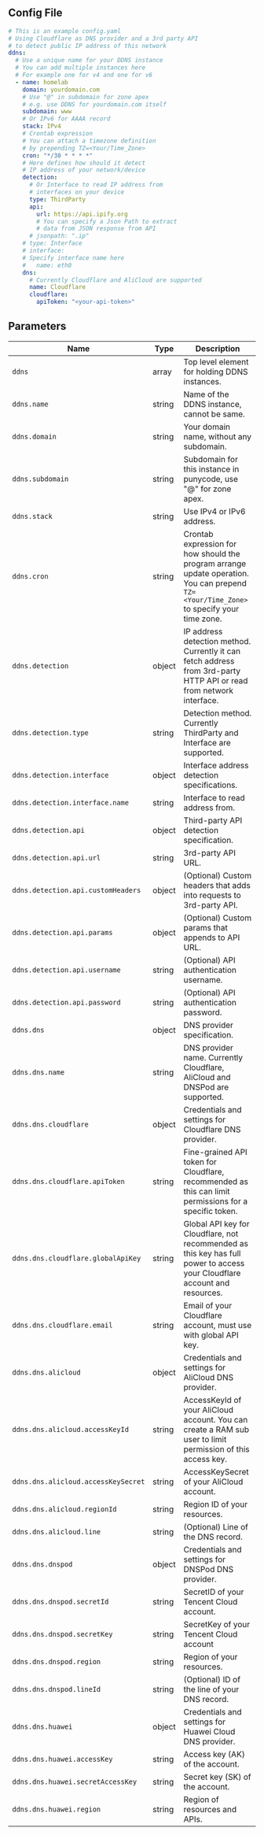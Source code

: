 ## Config File

```yaml
# This is an example config.yaml
# Using Cloudflare as DNS provider and a 3rd party API
# to detect public IP address of this network
ddns:
  # Use a unique name for your DDNS instance
  # You can add multiple instances here
  # For example one for v4 and one for v6
  - name: homelab
    domain: yourdomain.com
    # Use "@" in subdomain for zone apex
    # e.g. use DDNS for yourdomain.com itself
    subdomain: www
    # Or IPv6 for AAAA record
    stack: IPv4
    # Crontab expression
    # You can attach a timezone definition
    # by prepending TZ=<Your/Time_Zone>
    cron: "*/30 * * * *"
    # Here defines how should it detect
    # IP address of your network/device
    detection:
      # Or Interface to read IP address from
      # interfaces on your device
      type: ThirdParty
      api:
        url: https://api.ipify.org
        # You can specify a Json Path to extract
        # data from JSON response from API
      # jsonpath: ".ip"
    # type: Interface
    # interface:
    # Specify interface name here
    #   name: eth0
    dns:
      # Currently Cloudflare and AliCloud are supported
      name: Cloudflare
      cloudflare:
        apiToken: "<your-api-token>"
```

## Parameters

| Name                                | Type   | Description                                                                                                                              |
|-------------------------------------|--------|------------------------------------------------------------------------------------------------------------------------------------------|
| `ddns`                              | array  | Top level element for holding DDNS instances.                                                                                            |
| `ddns.name`                         | string | Name of the DDNS instance, cannot be same.                                                                                               |
| `ddns.domain`                       | string | Your domain name, without any subdomain.                                                                                                 |
| `ddns.subdomain`                    | string | Subdomain for this instance in punycode, use "@" for zone apex.                                                                          |
| `ddns.stack`                        | string | Use IPv4 or IPv6 address.                                                                                                                |
| `ddns.cron`                         | string | Crontab expression for how should the program arrange update operation. You can prepend `TZ=<Your/Time_Zone>` to specify your time zone. |
| `ddns.detection`                    | object | IP address detection method. Currently it can fetch address from 3rd-party HTTP API or read from network interface.                      |
| `ddns.detection.type`               | string | Detection method. Currently ThirdParty and Interface are supported.                                                                      |
| `ddns.detection.interface`          | object | Interface address detection specifications.                                                                                              |
| `ddns.detection.interface.name`     | string | Interface to read address from.                                                                                                          |
| `ddns.detection.api`                | object | Third-party API detection specification.                                                                                                 |
| `ddns.detection.api.url`            | string | 3rd-party API URL.                                                                                                                       |
| `ddns.detection.api.customHeaders`  | object | (Optional) Custom headers that adds into requests to 3rd-party API.                                                                      |
| `ddns.detection.api.params`         | object | (Optional) Custom params that appends to API URL.                                                                                        |
| `ddns.detection.api.username`       | string | (Optional) API authentication username.                                                                                                  |
| `ddns.detection.api.password`       | string | (Optional) API authentication password.                                                                                                  |
| `ddns.dns`                          | object | DNS provider specification.                                                                                                              |
| `ddns.dns.name`                     | string | DNS provider name. Currently Cloudflare, AliCloud and DNSPod are supported.                                                              |
| `ddns.dns.cloudflare`               | object | Credentials and settings for Cloudflare DNS provider.                                                                                    |
| `ddns.dns.cloudflare.apiToken`      | string | Fine-grained API token for Cloudflare, recommended as this can limit permissions for a specific token.                                   |
| `ddns.dns.cloudflare.globalApiKey`  | string | Global API key for Cloudflare, not recommended as this key has full power to access your Cloudflare account and resources.               |
| `ddns.dns.cloudflare.email`         | string | Email of your Cloudflare account, must use with global API key.                                                                          |
| `ddns.dns.alicloud`                 | object | Credentials and settings for AliCloud DNS provider.                                                                                      |
| `ddns.dns.alicloud.accessKeyId`     | string | AccessKeyId of your AliCloud account. You can create a RAM sub user to limit permission of this access key.                              |
| `ddns.dns.alicloud.accessKeySecret` | string | AccessKeySecret of your AliCloud account.                                                                                                |
| `ddns.dns.alicloud.regionId`        | string | Region ID of your resources.                                                                                                             |
| `ddns.dns.alicloud.line`            | string | (Optional) Line of the DNS record.                                                                                                       |
| `ddns.dns.dnspod`                   | object | Credentials and settings for DNSPod DNS provider.                                                                                        |
| `ddns.dns.dnspod.secretId`          | string | SecretID of your Tencent Cloud account.                                                                                                  |
| `ddns.dns.dnspod.secretKey`         | string | SecretKey of your Tencent Cloud account                                                                                                  |
| `ddns.dns.dnspod.region`            | string | Region of your resources.                                                                                                                |
| `ddns.dns.dnspod.lineId`            | string | (Optional) ID of the line of your DNS record.                                                                                            |
| `ddns.dns.huawei`                   | object | Credentials and settings for Huawei Cloud DNS provider.                                                                                  |
| `ddns.dns.huawei.accessKey`         | string | Access key (AK) of the account.                                                                                                          |
| `ddns.dns.huawei.secretAccessKey`   | string | Secret key (SK) of the account.                                                                                                          |
| `ddns.dns.huawei.region`            | string | Region of resources and APIs.                                                                                                            |